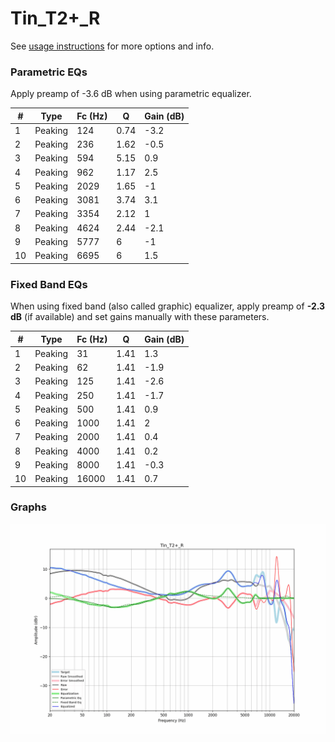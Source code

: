 # Tin_T2+_R
See [usage instructions](https://github.com/jaakkopasanen/AutoEq#usage) for more options and info.

### Parametric EQs
Apply preamp of -3.6 dB when using parametric equalizer.

|   # | Type    |   Fc (Hz) |    Q |   Gain (dB) |
|-----|---------|-----------|------|-------------|
|   1 | Peaking |       124 | 0.74 |        -3.2 |
|   2 | Peaking |       236 | 1.62 |        -0.5 |
|   3 | Peaking |       594 | 5.15 |         0.9 |
|   4 | Peaking |       962 | 1.17 |         2.5 |
|   5 | Peaking |      2029 | 1.65 |        -1   |
|   6 | Peaking |      3081 | 3.74 |         3.1 |
|   7 | Peaking |      3354 | 2.12 |         1   |
|   8 | Peaking |      4624 | 2.44 |        -2.1 |
|   9 | Peaking |      5777 | 6    |        -1   |
|  10 | Peaking |      6695 | 6    |         1.5 |

### Fixed Band EQs
When using fixed band (also called graphic) equalizer, apply preamp of **-2.3 dB** (if available) and set gains manually with these parameters.

|   # | Type    |   Fc (Hz) |    Q |   Gain (dB) |
|-----|---------|-----------|------|-------------|
|   1 | Peaking |        31 | 1.41 |         1.3 |
|   2 | Peaking |        62 | 1.41 |        -1.9 |
|   3 | Peaking |       125 | 1.41 |        -2.6 |
|   4 | Peaking |       250 | 1.41 |        -1.7 |
|   5 | Peaking |       500 | 1.41 |         0.9 |
|   6 | Peaking |      1000 | 1.41 |         2   |
|   7 | Peaking |      2000 | 1.41 |         0.4 |
|   8 | Peaking |      4000 | 1.41 |         0.2 |
|   9 | Peaking |      8000 | 1.41 |        -0.3 |
|  10 | Peaking |     16000 | 1.41 |         0.7 |

### Graphs
![](./Tin_T2+_R.png)
